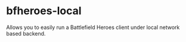# bfheroes-local
Allows you to easily run a Battlefield Heroes client under local network based backend.
